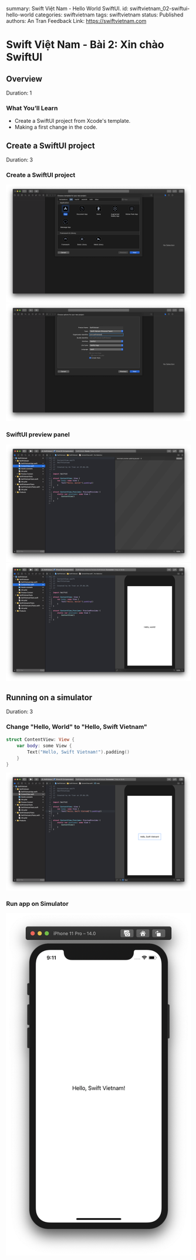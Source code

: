 summary: Swift Việt Nam - Hello World SwiftUI.
id: swiftvietnam_02-swiftui-hello-world
categories: swiftvietnam
tags: swiftvietnam
status: Published 
authors: An Tran
Feedback Link: https://swiftvietnam.com

# Swift Việt Nam - Bài 2: Xin chào SwiftUI
<!-- ------------------------ -->
## Overview 
Duration: 1

### What You’ll Learn 
- Create a SwiftUI project from Xcode's template.
- Making a first change in the code.

<!-- ------------------------ -->
## Create a SwiftUI project
Duration: 3

### Create a SwiftUI project
![02_01_create_project](assets/02/02_01_create_project.png)
![02_02_create_project](assets/02/02_02_create_project.png)

### SwiftUI preview panel
![02_03_create_project](assets/02/02_03_create_project.png)
![02_04_preview](assets/02/02_04_preview.png)

<!-- ------------------------ -->
## Running on a simulator
Duration: 3

### Change "Hello, World" to "Hello, Swift Vietnam"

```swift
struct ContentView: View {
    var body: some View {
        Text("Hello, Swift Vietnam!").padding()
    }
}
```

![02_05_hello_swift_vietnam](assets/02/02_05_hello_swift_vietnam.png)

### Run app on Simulator
![02_06_simulator](assets/02/02_06_simulator.png)

<!-- 
## Cleanup the template project
Duration: 3

- Change the header: Keep it short and simple, make it generic and not containing changing parts (filename, timestamp).
- Wrap Preview in #DEBUG: Reduce app size, don't ship code not related to production.
-->